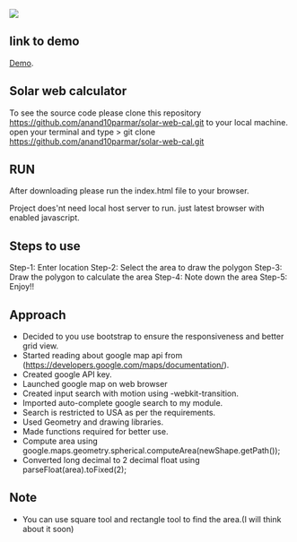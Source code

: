 ![](https://i.imgur.com/mkXHCZ5.jpg)
## link to demo

[Demo](https://anand10parmar.github.io/solar-web-cal/).


## Solar web calculator

To see the source code please clone this repository https://github.com/anand10parmar/solar-web-cal.git to your local machine.
open your terminal and type > git clone https://github.com/anand10parmar/solar-web-cal.git

## RUN

After downloading please run the index.html file to your browser.

Project does'nt need local host server to run.
just latest browser with enabled javascript.

## Steps to use
Step-1: Enter location
Step-2: Select the area to draw the polygon
Step-3: Draw the polygon to calculate the area
Step-4: Note down the area
Step-5: Enjoy!!

## Approach

- Decided to you use bootstrap to ensure the responsiveness and better grid view.
- Started reading about google map api from (https://developers.google.com/maps/documentation/).
- Created google API key.
- Launched google map on web browser
- Created input search with motion using -webkit-transition.
- Imported auto-complete google search to my module.
- Search is restricted to USA as per the requirements.
- Used Geometry and drawing libraries.
- Made functions required for better use.
- Compute area using google.maps.geometry.spherical.computeArea(newShape.getPath());
- Converted long decimal to 2 decimal float using parseFloat(area).toFixed(2);

## Note
- You can use square tool and rectangle tool to find the area.(I will think about it soon)


